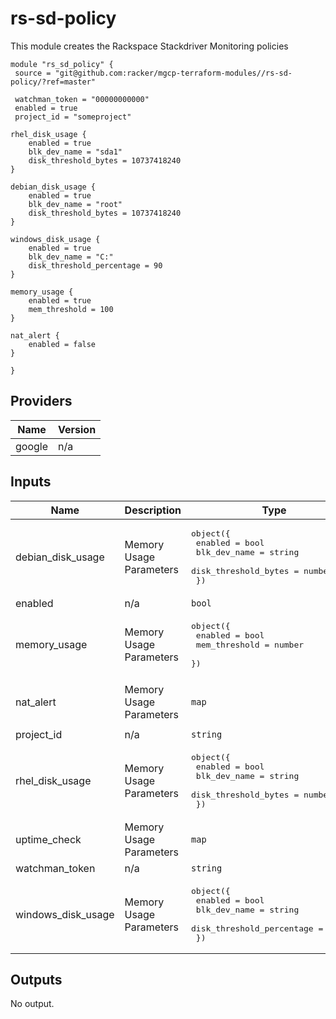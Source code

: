 # rs-sd-policy

This module creates the Rackspace Stackdriver Monitoring policies

```
module "rs_sd_policy" {
 source = "git@github.com:racker/mgcp-terraform-modules//rs-sd-policy/?ref=master"

 watchman_token = "00000000000"
 enabled = true
 project_id = "someproject"

rhel_disk_usage {
    enabled = true
    blk_dev_name = "sda1"
    disk_threshold_bytes = 10737418240
}

debian_disk_usage {
    enabled = true
    blk_dev_name = "root"
    disk_threshold_bytes = 10737418240
}

windows_disk_usage {
    enabled = true
    blk_dev_name = "C:"
    disk_threshold_percentage = 90
}

memory_usage {
    enabled = true
    mem_threshold = 100
}

nat_alert {
    enabled = false
}

}
```

## Providers

| Name | Version |
|------|---------|
| google | n/a |

## Inputs

| Name | Description | Type | Default | Required |
|------|-------------|------|---------|:-----:|
| debian\_disk\_usage | Memory Usage Parameters | <pre>object({<br>    enabled              = bool<br>    blk_dev_name         = string<br>    disk_threshold_bytes = number<br>  })<br></pre> | <pre>{<br>  "blk_dev_name": "null",<br>  "disk_threshold_bytes": 0,<br>  "enabled": false<br>}<br></pre> | no |
| enabled | n/a | `bool` | `false` | no |
| memory\_usage | Memory Usage Parameters | <pre>object({<br>    enabled       = bool<br>    mem_threshold = number<br>  })<br></pre> | <pre>{<br>  "enabled": false,<br>  "mem_threshold": 100<br>}<br></pre> | no |
| nat\_alert | Memory Usage Parameters | `map` | <pre>{<br>  "enabled": false<br>}<br></pre> | no |
| project\_id | n/a | `string` | n/a | yes |
| rhel\_disk\_usage | Memory Usage Parameters | <pre>object({<br>    enabled              = bool<br>    blk_dev_name         = string<br>    disk_threshold_bytes = number<br>  })<br></pre> | <pre>{<br>  "blk_dev_name": "null",<br>  "disk_threshold_bytes": 0,<br>  "enabled": false<br>}<br></pre> | no |
| uptime\_check | Memory Usage Parameters | `map` | n/a | yes |
| watchman\_token | n/a | `string` | n/a | yes |
| windows\_disk\_usage | Memory Usage Parameters | <pre>object({<br>    enabled                   = bool<br>    blk_dev_name              = string<br>    disk_threshold_percentage = number<br>  })<br></pre> | <pre>{<br>  "blk_dev_name": "null",<br>  "disk_threshold_percentage": 80,<br>  "enabled": false<br>}<br></pre> | no |

## Outputs

No output.
